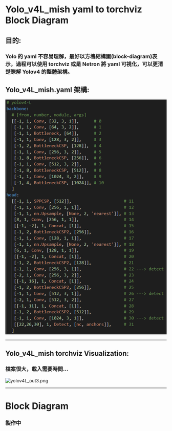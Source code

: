 # Yolo_v4L_mish yaml to torchviz Block Diagram  
## 目的:
### Yolo 的 yaml 不容易理解，最好以方塊結構圖(block-diagram)表示，過程可以使用 torchviz 或是 Netron 將 yaml 可視化，可以更清楚瞭解 Yolov4 的整體架構。  

## Yolo_v4L_mish.yaml 架構:
![yolov4L_yaml.png](images/yolov4L_yaml.png)
***
## Yolo_v4L_mish torchviz Visualization:
### 檔案很大，載入需要時間...
![yolov4L_out3.png](images/yolov4_out3.png)
***
# Block Diagram
### 製作中
